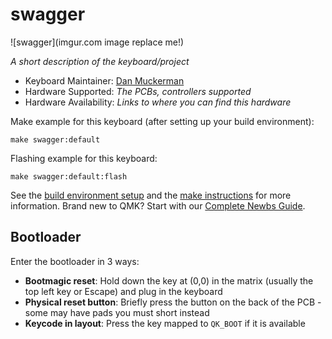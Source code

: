 # swagger

![swagger](imgur.com image replace me!)

*A short description of the keyboard/project*

* Keyboard Maintainer: [Dan Muckerman](https://github.com/Flamwenco)
* Hardware Supported: *The PCBs, controllers supported*
* Hardware Availability: *Links to where you can find this hardware*

Make example for this keyboard (after setting up your build environment):

    make swagger:default

Flashing example for this keyboard:

    make swagger:default:flash

See the [build environment setup](https://docs.qmk.fm/#/getting_started_build_tools) and the [make instructions](https://docs.qmk.fm/#/getting_started_make_guide) for more information. Brand new to QMK? Start with our [Complete Newbs Guide](https://docs.qmk.fm/#/newbs).

## Bootloader

Enter the bootloader in 3 ways:

* **Bootmagic reset**: Hold down the key at (0,0) in the matrix (usually the top left key or Escape) and plug in the keyboard
* **Physical reset button**: Briefly press the button on the back of the PCB - some may have pads you must short instead
* **Keycode in layout**: Press the key mapped to `QK_BOOT` if it is available

